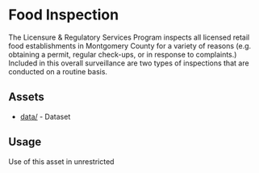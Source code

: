 # Food Inspection
The Licensure & Regulatory Services Program inspects all licensed retail food establishments in Montgomery County for a variety of reasons (e.g. obtaining a permit, regular check-ups, or in response to complaints.) Included in this overall surveillance are two types of inspections that are conducted on a routine basis. 

## Assets  
* [data/](data/) - Dataset

## Usage  
Use of this asset in unrestricted